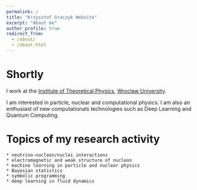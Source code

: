 ```yaml
---
permalink: /
title: "Krzysztof Graczyk Website"
excerpt: "About me"
author_profile: true
redirect_from: 
  - /about/
  - /about.html
---
```



Shortly
======
I work at the [Institute of Theoretical Physics](https://www.ift.uni.wroc.pl), [Wroclaw University](www.uni.wroc.pl). 

I am interested in particle, nuclear and computational physics. I am also an enthusiast of new computationals technologies such as Deep Learning and Quantum Computing.



Topics of my research activity
======
    * neutrino-nucleon/nuclei interactions
    * electromagnetic and weak structure of nucleon
    * machine learning in particle and nuclear physics
    * Bayesian statistics
    * symbolic programming
    * deep learning in fluid dynamics
